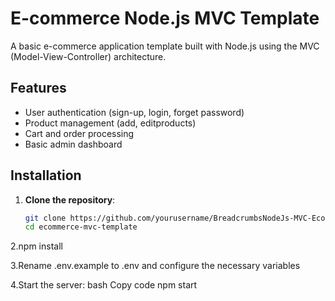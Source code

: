 # E-commerce Node.js MVC Template

A basic e-commerce application template built with Node.js using the MVC (Model-View-Controller) architecture.

## Features
- User authentication (sign-up, login, forget password)
- Product management (add, editproducts)
- Cart and order processing
- Basic admin dashboard

## Installation

1. **Clone the repository**:
   ```bash
   git clone https://github.com/yourusername/BreadcrumbsNodeJs-MVC-Ecommerce-Template.git
   cd ecommerce-mvc-template


2.npm install


3.Rename .env.example to .env and configure the necessary variables


4.Start the server:
  bash
  Copy code
  npm start
